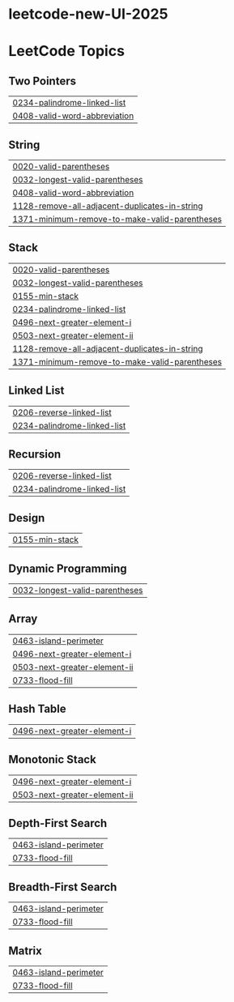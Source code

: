# leetcode-new-UI-2025
<!---LeetCode Topics Start-->
# LeetCode Topics
## Two Pointers
|  |
| ------- |
| [0234-palindrome-linked-list](https://github.com/AmlanAlok/leetcode-new-UI-2025/tree/master/0234-palindrome-linked-list) |
| [0408-valid-word-abbreviation](https://github.com/AmlanAlok/leetcode-new-UI-2025/tree/master/0408-valid-word-abbreviation) |
## String
|  |
| ------- |
| [0020-valid-parentheses](https://github.com/AmlanAlok/leetcode-new-UI-2025/tree/master/0020-valid-parentheses) |
| [0032-longest-valid-parentheses](https://github.com/AmlanAlok/leetcode-new-UI-2025/tree/master/0032-longest-valid-parentheses) |
| [0408-valid-word-abbreviation](https://github.com/AmlanAlok/leetcode-new-UI-2025/tree/master/0408-valid-word-abbreviation) |
| [1128-remove-all-adjacent-duplicates-in-string](https://github.com/AmlanAlok/leetcode-new-UI-2025/tree/master/1128-remove-all-adjacent-duplicates-in-string) |
| [1371-minimum-remove-to-make-valid-parentheses](https://github.com/AmlanAlok/leetcode-new-UI-2025/tree/master/1371-minimum-remove-to-make-valid-parentheses) |
## Stack
|  |
| ------- |
| [0020-valid-parentheses](https://github.com/AmlanAlok/leetcode-new-UI-2025/tree/master/0020-valid-parentheses) |
| [0032-longest-valid-parentheses](https://github.com/AmlanAlok/leetcode-new-UI-2025/tree/master/0032-longest-valid-parentheses) |
| [0155-min-stack](https://github.com/AmlanAlok/leetcode-new-UI-2025/tree/master/0155-min-stack) |
| [0234-palindrome-linked-list](https://github.com/AmlanAlok/leetcode-new-UI-2025/tree/master/0234-palindrome-linked-list) |
| [0496-next-greater-element-i](https://github.com/AmlanAlok/leetcode-new-UI-2025/tree/master/0496-next-greater-element-i) |
| [0503-next-greater-element-ii](https://github.com/AmlanAlok/leetcode-new-UI-2025/tree/master/0503-next-greater-element-ii) |
| [1128-remove-all-adjacent-duplicates-in-string](https://github.com/AmlanAlok/leetcode-new-UI-2025/tree/master/1128-remove-all-adjacent-duplicates-in-string) |
| [1371-minimum-remove-to-make-valid-parentheses](https://github.com/AmlanAlok/leetcode-new-UI-2025/tree/master/1371-minimum-remove-to-make-valid-parentheses) |
## Linked List
|  |
| ------- |
| [0206-reverse-linked-list](https://github.com/AmlanAlok/leetcode-new-UI-2025/tree/master/0206-reverse-linked-list) |
| [0234-palindrome-linked-list](https://github.com/AmlanAlok/leetcode-new-UI-2025/tree/master/0234-palindrome-linked-list) |
## Recursion
|  |
| ------- |
| [0206-reverse-linked-list](https://github.com/AmlanAlok/leetcode-new-UI-2025/tree/master/0206-reverse-linked-list) |
| [0234-palindrome-linked-list](https://github.com/AmlanAlok/leetcode-new-UI-2025/tree/master/0234-palindrome-linked-list) |
## Design
|  |
| ------- |
| [0155-min-stack](https://github.com/AmlanAlok/leetcode-new-UI-2025/tree/master/0155-min-stack) |
## Dynamic Programming
|  |
| ------- |
| [0032-longest-valid-parentheses](https://github.com/AmlanAlok/leetcode-new-UI-2025/tree/master/0032-longest-valid-parentheses) |
## Array
|  |
| ------- |
| [0463-island-perimeter](https://github.com/AmlanAlok/leetcode-new-UI-2025/tree/master/0463-island-perimeter) |
| [0496-next-greater-element-i](https://github.com/AmlanAlok/leetcode-new-UI-2025/tree/master/0496-next-greater-element-i) |
| [0503-next-greater-element-ii](https://github.com/AmlanAlok/leetcode-new-UI-2025/tree/master/0503-next-greater-element-ii) |
| [0733-flood-fill](https://github.com/AmlanAlok/leetcode-new-UI-2025/tree/master/0733-flood-fill) |
## Hash Table
|  |
| ------- |
| [0496-next-greater-element-i](https://github.com/AmlanAlok/leetcode-new-UI-2025/tree/master/0496-next-greater-element-i) |
## Monotonic Stack
|  |
| ------- |
| [0496-next-greater-element-i](https://github.com/AmlanAlok/leetcode-new-UI-2025/tree/master/0496-next-greater-element-i) |
| [0503-next-greater-element-ii](https://github.com/AmlanAlok/leetcode-new-UI-2025/tree/master/0503-next-greater-element-ii) |
## Depth-First Search
|  |
| ------- |
| [0463-island-perimeter](https://github.com/AmlanAlok/leetcode-new-UI-2025/tree/master/0463-island-perimeter) |
| [0733-flood-fill](https://github.com/AmlanAlok/leetcode-new-UI-2025/tree/master/0733-flood-fill) |
## Breadth-First Search
|  |
| ------- |
| [0463-island-perimeter](https://github.com/AmlanAlok/leetcode-new-UI-2025/tree/master/0463-island-perimeter) |
| [0733-flood-fill](https://github.com/AmlanAlok/leetcode-new-UI-2025/tree/master/0733-flood-fill) |
## Matrix
|  |
| ------- |
| [0463-island-perimeter](https://github.com/AmlanAlok/leetcode-new-UI-2025/tree/master/0463-island-perimeter) |
| [0733-flood-fill](https://github.com/AmlanAlok/leetcode-new-UI-2025/tree/master/0733-flood-fill) |
<!---LeetCode Topics End-->